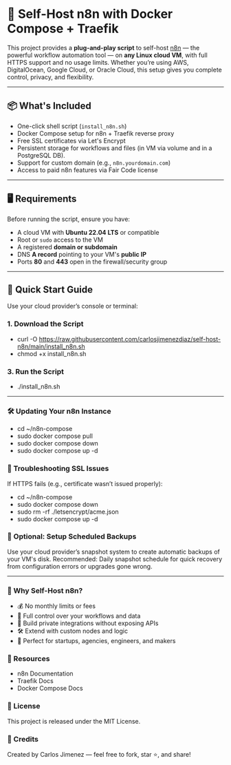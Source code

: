 # 🚀 Self-Host n8n with Docker Compose + Traefik

This project provides a **plug-and-play script** to self-host [n8n](https://n8n.io) — the powerful workflow automation tool — on **any Linux cloud VM**, with full HTTPS support and no usage limits. Whether you’re using AWS, DigitalOcean, Google Cloud, or Oracle Cloud, this setup gives you complete control, privacy, and flexibility.

---

## 📦 What's Included

- One-click shell script (`install_n8n.sh`)
- Docker Compose setup for n8n + Traefik reverse proxy
- Free SSL certificates via Let's Encrypt
- Persistent storage for workflows and files (in VM via volume and in a PostgreSQL DB).
- Support for custom domain (e.g., `n8n.yourdomain.com`)
- Access to paid n8n features via Fair Code license

---

## 🖥 Requirements

Before running the script, ensure you have:

- A cloud VM with **Ubuntu 22.04 LTS** or compatible
- Root or `sudo` access to the VM
- A registered **domain or subdomain**
- DNS **A record** pointing to your VM's **public IP**
- Ports **80** and **443** open in the firewall/security group

---

## 🚀 Quick Start Guide

Use your cloud provider’s console or terminal:

### 1. Download the Script
- curl -O https://raw.githubusercontent.com/carlosjimenezdiaz/self-host-n8n/main/install_n8n.sh
- chmod +x install_n8n.sh

### 3. Run the Script
- ./install_n8n.sh

---

### 🛠 Updating Your n8n Instance
- cd ~/n8n-compose
- sudo docker compose pull
- sudo docker compose down
- sudo docker compose up -d

### 🔧 Troubleshooting SSL Issues
If HTTPS fails (e.g., certificate wasn’t issued properly):
- cd ~/n8n-compose
- sudo docker compose down
- sudo rm -rf ./letsencrypt/acme.json
- sudo docker compose up -d

### 💾 Optional: Setup Scheduled Backups
Use your cloud provider’s snapshot system to create automatic backups of your VM's disk.
Recommended: Daily snapshot schedule for quick recovery from configuration errors or upgrades gone wrong.

---

### 🧠 Why Self-Host n8n?
- 💰 No monthly limits or fees
- 🔐 Full control over your workflows and data
- 🧱 Build private integrations without exposing APIs
- 🛠 Extend with custom nodes and logic
- 🚀 Perfect for startups, agencies, engineers, and makers

### 📘 Resources
- n8n Documentation
- Traefik Docs
- Docker Compose Docs

### 📄 License
This project is released under the MIT License.

### 🙌 Credits
Created by Carlos Jimenez — feel free to fork, star ⭐, and share!
